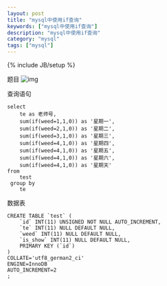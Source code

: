 ```yaml
---
layout: post
title: "mysql中使用if查询"
keywords: ["mysql中使用if查询"]
description: "mysql中使用if查询"
category: "mysql"
tags: ["mysql"]
---
```

{% include JB/setup %}

题目
![img](https://img.alicdn.com/imgextra/i3/1819728314/TB2BqfMXVHzQeBjSZFuXXanUpXa_!!1819728314.png)


查询语句

```
select 
	te as 老师号,
	sum(if(weed=1,1,0)) as '星期一',
	sum(if(weed=2,1,0)) as '星期二',
	sum(if(weed=3,1,0)) as '星期三',
	sum(if(weed=4,1,0)) as '星期四',
	sum(if(weed=4,1,0)) as '星期五',
	sum(if(weed=4,1,0)) as '星期六',
	sum(if(weed=4,1,0)) as '星期天'
from
	test
 group by 
 	te
```

数据表

```
CREATE TABLE `test` (
	`id` INT(11) UNSIGNED NOT NULL AUTO_INCREMENT,
	`te` INT(11) NULL DEFAULT NULL,
	`weed` INT(11) NULL DEFAULT NULL,
	`is_show` INT(11) NULL DEFAULT NULL,
	PRIMARY KEY (`id`)
)
COLLATE='utf8_german2_ci'
ENGINE=InnoDB
AUTO_INCREMENT=2
;
```
